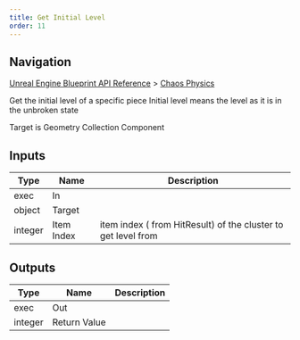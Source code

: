 ```yaml
---
title: Get Initial Level
order: 11
---
```

## Navigation

[Unreal Engine Blueprint API Reference](https://dev.epicgames.com/documentation/en-us/unreal-engine/BlueprintAPI) > [Chaos Physics](https://dev.epicgames.com/documentation/en-us/unreal-engine/BlueprintAPI/ChaosPhysics)

Get the initial level of a specific piece
Initial level means the level as it is in the unbroken state

Target is Geometry Collection Component

## Inputs

| Type | Name | Description |
| --- | --- | --- |
| exec | In |  |
| object | Target |  |
| integer | Item Index | item index ( from HitResult) of the cluster to get level from |

## Outputs

| Type | Name | Description |
| --- | --- | --- |
| exec | Out |  |
| integer | Return Value |  |
